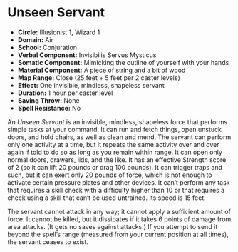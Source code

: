 # Unseen Servant

- **Circle:** Illusionist 1, Wizard 1
- **Domain:** Air
- **School:** Conjuration
- **Verbal Component:** Invisibilis Servus Mysticus
- **Somatic Component:** Mimicking the outline of yourself with your hands
- **Material Component:** A piece of string and a bit of wood
- **Map Range:** Close (25 feet + 5 feet per 2 caster levels)
- **Effect:** One invisible, mindless, shapeless servant
- **Duration:** 1 hour per caster level
- **Saving Throw:** None
- **Spell Resistance:** No

An *Unseen Servant* is an invisible, mindless, shapeless force that performs simple tasks at your command. It can run and fetch things, open unstuck doors, and hold chairs, as well as clean and mend. The servant can perform only one activity at a time, but it repeats the same activity over and over again if told to do so as long as you remain within range. It can open only normal doors, drawers, lids, and the like. It has an effective Strength score of 2 (so it can lift 20 pounds or drag 100 pounds). It can trigger traps and such, but it can exert only 20 pounds of force, which is not enough to activate certain pressure plates and other devices. It can’t perform any task that requires a skill check with a difficulty higher than 10 or that requires a check using a skill that can’t be used untrained. Its speed is 15 feet.

The servant cannot attack in any way; it cannot apply a sufficient amount of force. It cannot be killed, but it dissipates if it takes 6 points of damage from area attacks. (It gets no saves against attacks.) If you attempt to send it beyond the spell’s range (measured from your current position at all times), the servant ceases to exist.
